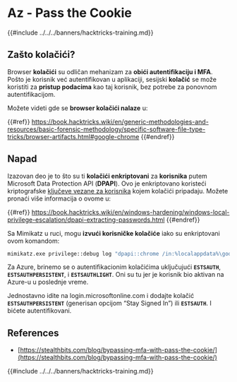 # Az - Pass the Cookie

{{#include ../../../banners/hacktricks-training.md}}

## Zašto kolačići?

Browser **kolačići** su odličan mehanizam za **obići autentifikaciju i MFA**. Pošto je korisnik već autentifikovan u aplikaciji, sesijski **kolačić** se može koristiti za **pristup podacima** kao taj korisnik, bez potrebe za ponovnom autentifikacijom.

Možete videti gde se **browser kolačići nalaze** u:

{{#ref}}
https://book.hacktricks.wiki/en/generic-methodologies-and-resources/basic-forensic-methodology/specific-software-file-type-tricks/browser-artifacts.html#google-chrome
{{#endref}}

## Napad

Izazovan deo je to što su ti **kolačići enkriptovani** za **korisnika** putem Microsoft Data Protection API (**DPAPI**). Ovo je enkriptovano koristeći kriptografske [ključeve vezane za korisnika](https://book.hacktricks.wiki/en/windows-hardening/windows-local-privilege-escalation/dpapi-extracting-passwords.html) kojem kolačići pripadaju. Možete pronaći više informacija o ovome u:

{{#ref}}
https://book.hacktricks.wiki/en/windows-hardening/windows-local-privilege-escalation/dpapi-extracting-passwords.html
{{#endref}}

Sa Mimikatz u ruci, mogu **izvući korisničke kolačiće** iako su enkriptovani ovom komandom:
```bash
mimikatz.exe privilege::debug log "dpapi::chrome /in:%localappdata%\google\chrome\USERDA~1\default\cookies /unprotect" exit
```
Za Azure, brinemo se o autentifikacionim kolačićima uključujući **`ESTSAUTH`**, **`ESTSAUTHPERSISTENT`**, i **`ESTSAUTHLIGHT`**. Oni su tu jer je korisnik bio aktivan na Azure-u u poslednje vreme.

Jednostavno idite na login.microsoftonline.com i dodajte kolačić **`ESTSAUTHPERSISTENT`** (generisan opcijom “Stay Signed In”) ili **`ESTSAUTH`**. I bićete autentifikovani.

## References

- [https://stealthbits.com/blog/bypassing-mfa-with-pass-the-cookie/](https://stealthbits.com/blog/bypassing-mfa-with-pass-the-cookie/)

{{#include ../../../banners/hacktricks-training.md}}
